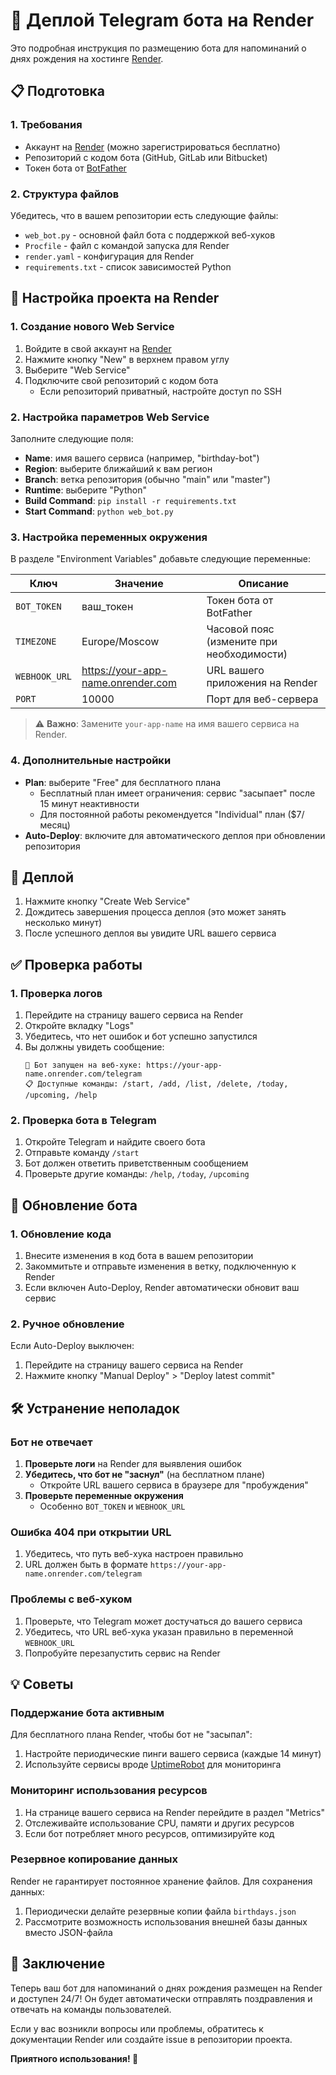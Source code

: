 # 🚀 Деплой Telegram бота на Render

Это подробная инструкция по размещению бота для напоминаний о днях рождения на хостинге [Render](https://render.com/).

## 📋 Подготовка

### 1. Требования
- Аккаунт на [Render](https://render.com/) (можно зарегистрироваться бесплатно)
- Репозиторий с кодом бота (GitHub, GitLab или Bitbucket)
- Токен бота от [BotFather](https://t.me/botfather)

### 2. Структура файлов
Убедитесь, что в вашем репозитории есть следующие файлы:
- `web_bot.py` - основной файл бота с поддержкой веб-хуков
- `Procfile` - файл с командой запуска для Render
- `render.yaml` - конфигурация для Render
- `requirements.txt` - список зависимостей Python

## 🔧 Настройка проекта на Render

### 1. Создание нового Web Service

1. Войдите в свой аккаунт на [Render](https://render.com/)
2. Нажмите кнопку "New" в верхнем правом углу
3. Выберите "Web Service"
4. Подключите свой репозиторий с кодом бота
   - Если репозиторий приватный, настройте доступ по SSH

### 2. Настройка параметров Web Service

Заполните следующие поля:
- **Name**: имя вашего сервиса (например, "birthday-bot")
- **Region**: выберите ближайший к вам регион
- **Branch**: ветка репозитория (обычно "main" или "master")
- **Runtime**: выберите "Python"
- **Build Command**: `pip install -r requirements.txt`
- **Start Command**: `python web_bot.py`

### 3. Настройка переменных окружения

В разделе "Environment Variables" добавьте следующие переменные:

| Ключ | Значение | Описание |
|------|----------|----------|
| `BOT_TOKEN` | ваш_токен | Токен бота от BotFather |
| `TIMEZONE` | Europe/Moscow | Часовой пояс (измените при необходимости) |
| `WEBHOOK_URL` | https://your-app-name.onrender.com | URL вашего приложения на Render |
| `PORT` | 10000 | Порт для веб-сервера |

> ⚠️ **Важно**: Замените `your-app-name` на имя вашего сервиса на Render.

### 4. Дополнительные настройки

- **Plan**: выберите "Free" для бесплатного плана
  - Бесплатный план имеет ограничения: сервис "засыпает" после 15 минут неактивности
  - Для постоянной работы рекомендуется "Individual" план ($7/месяц)
- **Auto-Deploy**: включите для автоматического деплоя при обновлении репозитория

## 🚀 Деплой

1. Нажмите кнопку "Create Web Service"
2. Дождитесь завершения процесса деплоя (это может занять несколько минут)
3. После успешного деплоя вы увидите URL вашего сервиса

## ✅ Проверка работы

### 1. Проверка логов

1. Перейдите на страницу вашего сервиса на Render
2. Откройте вкладку "Logs"
3. Убедитесь, что нет ошибок и бот успешно запустился
4. Вы должны увидеть сообщение:
   ```
   🤖 Бот запущен на веб-хуке: https://your-app-name.onrender.com/telegram
   📋 Доступные команды: /start, /add, /list, /delete, /today, /upcoming, /help
   ```

### 2. Проверка бота в Telegram

1. Откройте Telegram и найдите своего бота
2. Отправьте команду `/start`
3. Бот должен ответить приветственным сообщением
4. Проверьте другие команды: `/help`, `/today`, `/upcoming`

## 🔄 Обновление бота

### 1. Обновление кода

1. Внесите изменения в код бота в вашем репозитории
2. Закоммитьте и отправьте изменения в ветку, подключенную к Render
3. Если включен Auto-Deploy, Render автоматически обновит ваш сервис

### 2. Ручное обновление

Если Auto-Deploy выключен:
1. Перейдите на страницу вашего сервиса на Render
2. Нажмите кнопку "Manual Deploy" > "Deploy latest commit"

## 🛠️ Устранение неполадок

### Бот не отвечает

1. **Проверьте логи** на Render для выявления ошибок
2. **Убедитесь, что бот не "заснул"** (на бесплатном плане)
   - Откройте URL вашего сервиса в браузере для "пробуждения"
3. **Проверьте переменные окружения**
   - Особенно `BOT_TOKEN` и `WEBHOOK_URL`

### Ошибка 404 при открытии URL

1. Убедитесь, что путь веб-хука настроен правильно
2. URL должен быть в формате `https://your-app-name.onrender.com/telegram`

### Проблемы с веб-хуком

1. Проверьте, что Telegram может достучаться до вашего сервиса
2. Убедитесь, что URL веб-хука указан правильно в переменной `WEBHOOK_URL`
3. Попробуйте перезапустить сервис на Render

## 💡 Советы

### Поддержание бота активным

Для бесплатного плана Render, чтобы бот не "засыпал":
1. Настройте периодические пинги вашего сервиса (каждые 14 минут)
2. Используйте сервисы вроде [UptimeRobot](https://uptimerobot.com/) для мониторинга

### Мониторинг использования ресурсов

1. На странице вашего сервиса на Render перейдите в раздел "Metrics"
2. Отслеживайте использование CPU, памяти и других ресурсов
3. Если бот потребляет много ресурсов, оптимизируйте код

### Резервное копирование данных

Render не гарантирует постоянное хранение файлов. Для сохранения данных:
1. Периодически делайте резервные копии файла `birthdays.json`
2. Рассмотрите возможность использования внешней базы данных вместо JSON-файла

## 📝 Заключение

Теперь ваш бот для напоминаний о днях рождения размещен на Render и доступен 24/7! Он будет автоматически отправлять поздравления и отвечать на команды пользователей.

Если у вас возникли вопросы или проблемы, обратитесь к документации Render или создайте issue в репозитории проекта.

**Приятного использования! 🎉** 